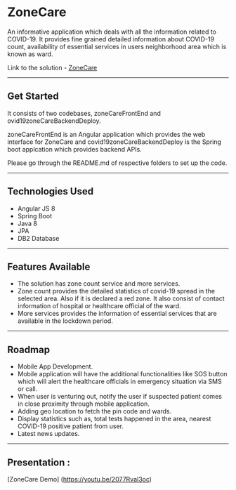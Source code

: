 # ZoneCare
An informative application which deals with all the information related to COVID-19. It provides fine grained detailed information about COVID-19 count, availability of essential services in users neighborhood area which is known as ward.

Link to the solution - [ZoneCare](https://covidzonecare.eu-gb.mybluemix.net/)

-----------------
## Get Started

It consists of two codebases, zoneCareFrontEnd and ovid19zoneCareBackendDeploy.

zoneCareFrontEnd is an Angular application which provides the web interface for ZoneCare and covid19zoneCareBackendDeploy is the Spring boot applcation which provides backend APIs.

Please go through the README.md of respective folders to set up the code.

-----------------
## Technologies Used
- Angular JS 8
- Spring Boot
- Java 8
- JPA
- DB2 Database

-----------------
## Features Available
- The solution has zone count service and more services. 
- Zone count provides the detailed statistics of covid-19 spread in the selected area. Also if it is declared a red zone. It also consist of contact information of hospital or healthcare official of the ward.
- More services provides the information of essential services that are available in the lockdown period.

-----------------
## Roadmap 
- Mobile App Development. 
- Mobile application will have the additional functionalities like SOS button which will alert the healthcare officials in emergency      situation via SMS or call.
- When user is venturing out, notify the user if suspected patient comes in close proximity through mobile application.
- Adding geo location to fetch the pin code and wards.
- Display statistics such as, total tests happened in the area, nearest COVID-19 positive patient from user.
- Latest news updates.

-----------------
## Presentation : 
[ZoneCare Demo] (https://youtu.be/2077Rval3oc)






